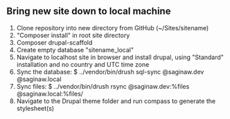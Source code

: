 ## Bring new site down to local machine

1. Clone repository into new directory from GitHub (~/Sites/sitename)
2. "Composer install" in root site directory
3. Composer drupal-scaffold
3. Create empty database "sitename_local"
4. Navigate to localhost site in browser and install drupal, using "Standard" installation and no country and UTC time zone
5. Sync the database: $ ../vendor/bin/drush sql-sync @saginaw.dev @saginaw.local
6. Sync files: $ ../vendor/bin/drush rsync @saginaw.dev:%files @saginaw.local:%files/
7. Navigate to the Drupal theme folder and run compass to generate the stylesheet(s)
